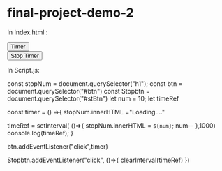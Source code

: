 # final-project-demo-2


In Index.html :
   <div>
      <button  id = "btn" type="button" class="btn btn-primary btn-lg">Timer</button>
    </div>
    <div>
      <button  id = "stBtn" type="button" class="btn btn-primary btn-lg">Stop Timer</button>
    </div>
    
    
 
 
 In Script.js:
 
 
const stopNum = document.querySelector("h1");
const btn = document.querySelector("#btn")
const Stopbtn = document.querySelector("#stBtn")
let num = 10;
let timeRef

const timer = () =>{
  stopNum.innerHTML ="Loading...."

 timeRef  =  setInterval( ()=>{
  stopNum.innerHTML = `${num}`;
  num--
  },1000)
   console.log(timeRef);
}

btn.addEventListener("click",timer)

Stopbtn.addEventListener("click", ()=>{
clearInterval(timeRef)
})
       
